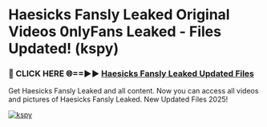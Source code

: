 # Haesicks Fansly Leaked Original Videos 0nlyFans Leaked - Files Updated! (kspy)

<h3>🔴 CLICK HERE 🌐==►► <a href="https://best4dudes.click/HH4t6V" rel="nofollow">Haesicks Fansly Leaked Updated Files</a></h3>

Get Haesicks Fansly Leaked and all content. Now you can access all videos and pictures of Haesicks Fansly Leaked. New Updated Files 2025!

[![kspy](https://github.com/user-attachments/assets/8c521d6e-e6e3-4a75-9320-d58ab9d79d5b)](https://best4dudes.click/HH4t6V)
